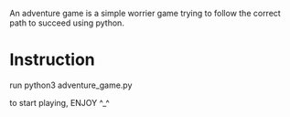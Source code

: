 An adventure game is a simple worrier game trying to follow the correct path to succeed using python.
# Instruction 
run python3 adventure_game.py 

to start playing, ENJOY ^_^
